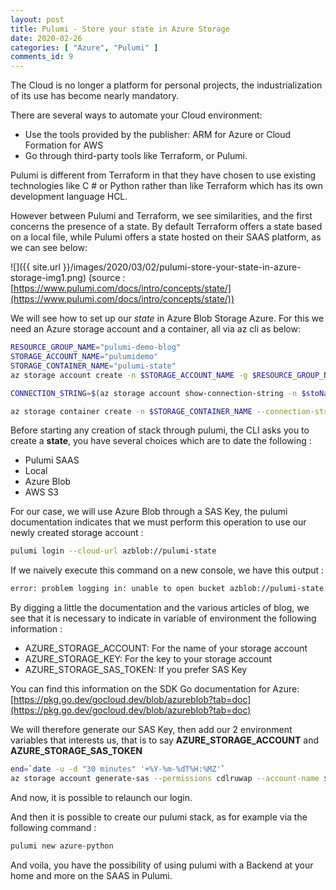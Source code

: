 ```yaml
---
layout: post
title: Pulumi - Store your state in Azure Storage
date: 2020-02-26
categories: [ "Azure", "Pulumi" ]
comments_id: 9
---
```


The Cloud is no longer a platform for personal projects, the industrialization of its use has become nearly mandatory.

There are several ways to automate your Cloud environment:

- Use the tools provided by the publisher: ARM for Azure or Cloud Formation for AWS
- Go through third-party tools like Terraform, or Pulumi.

Pulumi is different from Terraform in that they have chosen to use existing technologies like C # or Python rather than like Terraform which has its own development language HCL.

However between Pulumi and Terraform, we see similarities, and the first concerns the presence of a state.
By default Terraform offers a state based on a local file, while Pulumi offers a state hosted on their SAAS platform, as we can see below:

![]({{ site.url }}/images/2020/03/02/pulumi-store-your-state-in-azure-storage-img1.png)
(source : [https://www.pulumi.com/docs/intro/concepts/state/](https://www.pulumi.com/docs/intro/concepts/state/))

We will see how to set up our *state* in Azure Blob Storage Azure.
For this we need an Azure storage account and a container, all via az cli as below:

```bash
RESOURCE_GROUP_NAME="pulumi-demo-blog"
STORAGE_ACCOUNT_NAME="pulumidemo"
STORAGE_CONTAINER_NAME="pulumi-state"
az storage account create -n $STORAGE_ACCOUNT_NAME -g $RESOURCE_GROUP_NAME -l westeurope --sku Standard_LRS --https-only --kind StorageV2

CONNECTION_STRING=$(az storage account show-connection-string -n $stoName -g $rgName -o tsv)  

az storage container create -n $STORAGE_CONTAINER_NAME --connection-string $CONNECTION_STRING
```

Before starting any creation of stack through pulumi, the CLI asks you to create a **state**, you have several choices which are to date the following :

- Pulumi SAAS
- Local
- Azure Blob
- AWS S3

For our case, we will use Azure Blob through a SAS Key, the pulumi documentation indicates that we must perform this operation to use our newly created storage account :

```bash
pulumi login --cloud-url azblob://pulumi-state
```

If we naively execute this command on a new console, we have this output :

```bash
error: problem logging in: unable to open bucket azblob://pulumi-state: azureblob.OpenBucket: accountName is required
```

By digging a little the documentation and the various articles of blog, we see that it is necessary to indicate in variable of environment the following information :

- AZURE_STORAGE_ACCOUNT: For the name of your storage account
- AZURE_STORAGE_KEY: For the key to your storage account
- AZURE_STORAGE_SAS_TOKEN: If you prefer SAS Key

You can find this information on the SDK Go documentation for Azure:
[https://pkg.go.dev/gocloud.dev/blob/azureblob?tab=doc](https://pkg.go.dev/gocloud.dev/blob/azureblob?tab=doc)

We will therefore generate our SAS Key, then add our 2 environment variables that interests us, that is to say **AZURE_STORAGE_ACCOUNT** and **AZURE_STORAGE_SAS_TOKEN**

```bash
end=`date -u -d "30 minutes" '+%Y-%m-%dT%H:%MZ'`
az storage account generate-sas --permissions cdlruwap --account-name $STORAGE_ACCOUNT_NAME --services b --resource-types sco --expiry $end -o tsv
```

And now, it is possible to relaunch our login.

And then it is possible to create our pulumi stack, as for example via the following command :

```bash
pulumi new azure-python
```

And voila, you have the possibility of using pulumi with a Backend at your home and more on the SAAS in Pulumi.
